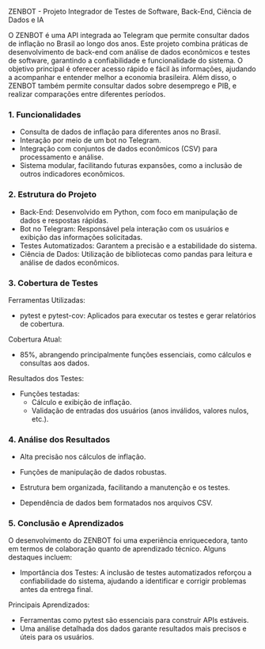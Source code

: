 ﻿ZENBOT - Projeto Integrador de Testes de Software, Back-End, Ciência de Dados e IA

O ZENBOT é uma API integrada ao Telegram que permite consultar dados de inflação no Brasil ao longo dos anos. Este projeto combina práticas de desenvolvimento de back-end com análise de dados econômicos e testes de software, garantindo a confiabilidade e funcionalidade do sistema. O objetivo principal é oferecer acesso rápido e fácil às informações, ajudando a acompanhar e entender melhor a economia brasileira. Além disso, o ZENBOT também permite consultar dados sobre desemprego e PIB, e realizar comparações entre diferentes períodos.

### 1. Funcionalidades
- Consulta de dados de inflação para diferentes anos no Brasil.
- Interação por meio de um bot no Telegram.
- Integração com conjuntos de dados econômicos (CSV) para processamento e análise.
- Sistema modular, facilitando futuras expansões, como a inclusão de outros indicadores econômicos.

### 2. Estrutura do Projeto
- Back-End: Desenvolvido em Python, com foco em manipulação de dados e respostas rápidas.
- Bot no Telegram: Responsável pela interação com os usuários e exibição das informações solicitadas.
- Testes Automatizados: Garantem a precisão e a estabilidade do sistema.
- Ciência de Dados: Utilização de bibliotecas como pandas para leitura e análise de dados econômicos.

### 3. Cobertura de Testes

Ferramentas Utilizadas:
- pytest e pytest-cov: Aplicados para executar os testes e gerar relatórios de cobertura.

Cobertura Atual:
- 85%, abrangendo principalmente funções essenciais, como cálculos e consultas aos dados.

Resultados dos Testes:
- Funções testadas:
  - Cálculo e exibição de inflação.
  - Validação de entradas dos usuários (anos inválidos, valores nulos, etc.).

### 4. Análise dos Resultados

- Alta precisão nos cálculos de inflação.
- Funções de manipulação de dados robustas.
- Estrutura bem organizada, facilitando a manutenção e os testes.

- Dependência de dados bem formatados nos arquivos CSV.

### 5. Conclusão e Aprendizados

O desenvolvimento do ZENBOT foi uma experiência enriquecedora, tanto em termos de colaboração quanto de aprendizado técnico. Alguns destaques incluem:

- Importância dos Testes: A inclusão de testes automatizados reforçou a confiabilidade do sistema, ajudando a identificar e corrigir problemas antes da entrega final.

Principais Aprendizados:
- Ferramentas como pytest são essenciais para construir APIs estáveis.
- Uma análise detalhada dos dados garante resultados mais precisos e úteis para os usuários.